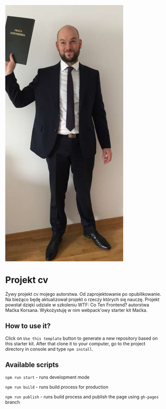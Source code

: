 ![cover](/src/assets/img/IMG_2139.png)

# Projekt cv

Żywy projekt cv mojego autorstwa. Od zaprojektowanie po opubilikowanie.
Na bieżąco będę aktualizował projekt o rzeczy których się nauczę.
Projekt powstał dzięki udziale w szkoleniu WTF: Co Ten Frontend? autorstwa Maćka Korsana.
Wykożystuję w nim webpack'owy starter kit Maćka.

## How to use it?

Click on `Use this template` button to generate a new repository based on this starter kit. After that clone it to your computer, go to the project directory in console and type `npm install`.

## Available scripts

`npm run start` - runs development mode

`npm run build` - runs build process for production

`npm run publish` - runs build process and publish the page using `gh-pages` branch
